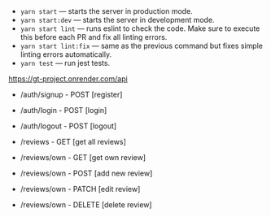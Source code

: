 ##

- `yarn start` &mdash; starts the server in production mode.
- `yarn start:dev` &mdash; starts the server in development mode.
- `yarn start lint` &mdash; runs eslint to check the code. Make sure to execute this before each PR and fix all linting errors.
- `yarn start lint:fix` &mdash; same as the previous command but fixes simple linting errors automatically.
- `yarn test` &mdash; run jest tests.

https://gt-project.onrender.com/api

- /auth/signup - POST [register]
- /auth/login - POST [login]
- /auth/logout - POST [logout]

- /reviews - GET [get all reviews]
- /reviews/own - GET [get own review]
- /reviews/own - POST [add new review]
- /reviews/own - PATCH [edit review]
- /reviews/own - DELETE [delete review]
